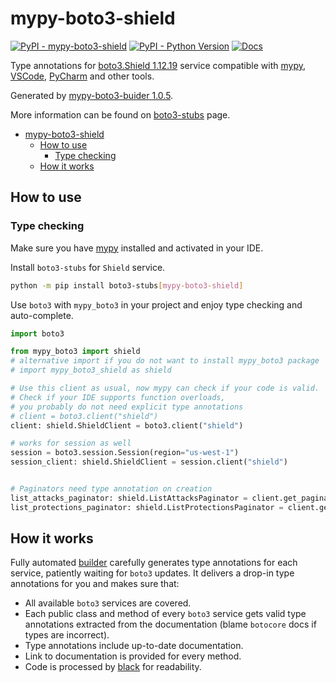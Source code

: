 # mypy-boto3-shield

[![PyPI - mypy-boto3-shield](https://img.shields.io/pypi/v/mypy-boto3-shield.svg?color=blue)](https://pypi.org/project/mypy-boto3-shield)
[![PyPI - Python Version](https://img.shields.io/pypi/pyversions/mypy-boto3-shield.svg?color=blue)](https://pypi.org/project/mypy-boto3-shield)
[![Docs](https://img.shields.io/readthedocs/mypy-boto3-builder.svg?color=blue)](https://mypy-boto3-builder.readthedocs.io/)

Type annotations for
[boto3.Shield 1.12.19](https://boto3.amazonaws.com/v1/documentation/api/1.12.19/reference/services/shield.html#Shield) service
compatible with [mypy](https://github.com/python/mypy), [VSCode](https://code.visualstudio.com/),
[PyCharm](https://www.jetbrains.com/pycharm/) and other tools.

Generated by [mypy-boto3-buider 1.0.5](https://github.com/vemel/mypy_boto3_builder).

More information can be found on [boto3-stubs](https://pypi.org/project/boto3-stubs/) page.

- [mypy-boto3-shield](#mypy-boto3-shield)
  - [How to use](#how-to-use)
    - [Type checking](#type-checking)
  - [How it works](#how-it-works)

## How to use

### Type checking

Make sure you have [mypy](https://github.com/python/mypy) installed and activated in your IDE.

Install `boto3-stubs` for `Shield` service.

```bash
python -m pip install boto3-stubs[mypy-boto3-shield]
```

Use `boto3` with `mypy_boto3` in your project and enjoy type checking and auto-complete.

```python
import boto3

from mypy_boto3 import shield
# alternative import if you do not want to install mypy_boto3 package
# import mypy_boto3_shield as shield

# Use this client as usual, now mypy can check if your code is valid.
# Check if your IDE supports function overloads,
# you probably do not need explicit type annotations
# client = boto3.client("shield")
client: shield.ShieldClient = boto3.client("shield")

# works for session as well
session = boto3.session.Session(region="us-west-1")
session_client: shield.ShieldClient = session.client("shield")


# Paginators need type annotation on creation
list_attacks_paginator: shield.ListAttacksPaginator = client.get_paginator("list_attacks")
list_protections_paginator: shield.ListProtectionsPaginator = client.get_paginator("list_protections")
```

## How it works

Fully automated [builder](https://github.com/vemel/mypy_boto3_builder) carefully generates
type annotations for each service, patiently waiting for `boto3` updates. It delivers
a drop-in type annotations for you and makes sure that:

- All available `boto3` services are covered.
- Each public class and method of every `boto3` service gets valid type annotations
  extracted from the documentation (blame `botocore` docs if types are incorrect).
- Type annotations include up-to-date documentation.
- Link to documentation is provided for every method.
- Code is processed by [black](https://github.com/psf/black) for readability.